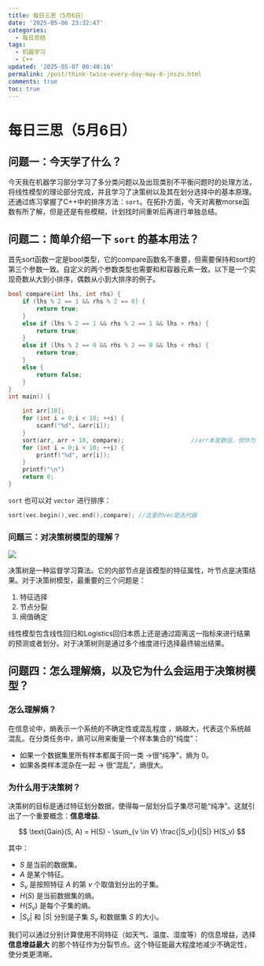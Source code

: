 ```yaml
---
title: 每日三思（5月6日）
date: '2025-05-06 23:32:47'
categories:
  - 每日总结
tags:
  - 机器学习
  - C++
updated: '2025-05-07 00:40:16'
permalink: /post/think-twice-every-day-may-6-jnszu.html
comments: true
toc: true
---
```




# 每日三思（5月6日）

## 问题一：今天学了什么？

今天我在机器学习部分学习了多分类问题以及出现类别不平衡问题时的处理方法，将线性模型的理论部分完成，并且学习了决策树以及其在划分选择中的基本原理。还通过练习掌握了C++中的排序方法：`sort`​。在拓扑方面，今天对离散morse函数有所了解，但是还是有些模糊，计划找时间重听后再进行单独总结。

## 问题二：简单介绍一下 `sort`​ 的基本用法？

首先sort函数一定是bool类型，它的compare函数名不重要，但需要保持和sort的第三个参数一致。自定义的两个参数类型也需要和和容器元素一致。以下是一个实现奇数从大到小排序，偶数从小到大排序的例子。

```c++
bool compare(int lhs, int rhs) {
	if (lhs % 2 == 1 && rhs % 2 == 0) {
		return true;
	}
	else if (lhs % 2 == 1 && rhs % 2 == 1 && lhs > rhs) {
		return true;
	}
	else if (lhs % 2 == 0 && rhs % 2 == 0 && lhs < rhs) {
		return true;
	}
	else {
		return false;
	}
}
int main() {

	int arr[10];
	for (int i = 0;i < 10; ++i) {
		scanf("%d", &arr[i]);
	}
	sort(arr, arr + 10, compare);                   //arr本是数组，但作为函数名时，会退化成为指针
	for (int i = 0;i < 10; ++i) {
		printf("%d", arr[i]);
	}
	printf("\n")
	return 0;
}
```

​`sort`​ 也可以对 `vector`​ 进行排序：

```c++
sort(vec.begin(),vec.end(),compare); //这里的vec是迭代器
```

### 问题三：对决策树模型的理解？

![](https://mysynotebook.oss-cn-hongkong.aliyuncs.com/img/%E5%86%B3%E7%AD%96%E6%A0%91%E5%8E%9F%E7%90%86%E5%9B%BE.png)

决策树是一种监督学习算法。它的内部节点是该模型的特征属性，叶节点是决策结果。对于决策树模型，最重要的三个问题是：

1. 特征选择
2. 节点分裂
3. 阀值确定

线性模型包含线性回归和Logistics回归本质上还是通过距离这一指标来进行结果的预测或者划分。对于决策树则是通过多个维度进行选择最终输出结果。

## 问题四：怎么理解熵，以及它为什么会运用于决策树模型？

### 怎么理解熵？

在信息论中，熵表示一个系统的不确定性或混乱程度 ，熵越大，代表这个系统越混乱。在分类任务中，熵可以用来衡量一个样本集合的“纯度”：

* 如果一个数据集里所有样本都属于同一类 →很“纯净”，熵为 0。
* 如果各类样本混杂在一起 → 很“混乱”，熵很大。

### 为什么用于决策树？

决策树的目标是通过特征划分数据，使得每一层划分后子集尽可能“纯净”。这就引出了一个重要概念：**信息增益.**

$$
\text{Gain}(S, A) = H(S) - \sum_{v \in V} \frac{|S_v|}{|S|} H(S_v)
$$

其中：

* $S$ 是当前的数据集。
* $A$ 是某个特征。
* $S_v$ 是按照特征 $A$ 的第 $v$ 个取值划分出的子集。
* $H(S)$ 是当前数据集的熵。
* $H(S_v)$ 是每个子集的熵。
* $|S_v|$ 和 $|S|$ 分别是子集 $S_v$ 和数据集 $S$ 的大小。

我们可以通过分别计算使用不同特征（如天气、温度、湿度等）的信息增益，选择**信息增益最大** 的那个特征作为分裂节点。这个特征能最大程度地减少不确定性，使分类更清晰。

